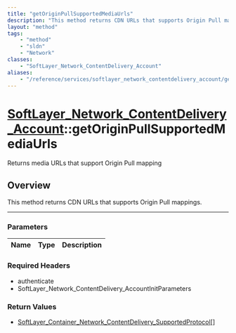 ```yaml
---
title: "getOriginPullSupportedMediaUrls"
description: "This method returns CDN URLs that supports Origin Pull mappings."
layout: "method"
tags:
    - "method"
    - "sldn"
    - "Network"
classes:
    - "SoftLayer_Network_ContentDelivery_Account"
aliases:
    - "/reference/services/softlayer_network_contentdelivery_account/getOriginPullSupportedMediaUrls"
---
```

# [SoftLayer_Network_ContentDelivery_Account](/reference/services/SoftLayer_Network_ContentDelivery_Account)::getOriginPullSupportedMediaUrls

Returns media URLs that support Origin Pull mapping


## Overview 
This method returns CDN URLs that supports Origin Pull mappings. 

-----

### Parameters 
|Name | Type | Description |
| --- | --- | --- |


### Required Headers
* authenticate
* SoftLayer_Network_ContentDelivery_AccountInitParameters


### Return Values
* <a href='/reference/datatypes/SoftLayer_Container_Network_ContentDelivery_SupportedProtocol'>SoftLayer_Container_Network_ContentDelivery_SupportedProtocol[] </a>




